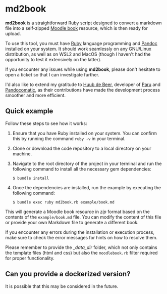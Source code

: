 # md2book

**md2book** is a straightforward Ruby script designed to convert a markdown file into a self-zipped [Moodle book](https://docs.moodle.org/402/en/Book_resource) resource, which is then ready for upload.

To use this tool, you must have [Ruby](https://www.ruby-lang.org/en/) language programming and [Pandoc](https://pandoc.org/) installed on your system. It should work seamlessly on any GNU/Linux distribution, as well as on WSL2 and MacOS (though I haven't had the opportunity to test it extensively on the latter).

If you encounter any issues while using **md2book**, please don't hesitate to open a ticket so that I can investigate further.

I'd also like to extend my gratitude to [Huub de Beer](https://github.com/htdebeer), developer of [Paru](https://github.com/htdebeer/paru) and [Pandocomatic](https://github.com/htdebeer/pandocomatic), as their contributions have made the development process smoother and more efficient.

## Quick example

Follow these steps to see how it works:

1. Ensure that you have Ruby installed on your system. You can confirm this by running the command `ruby -v` in your terminal.
2. Clone or download the code repository to a local directory on your machine.
3. Navigate to the root directory of the project in your terminal and run the following command to install all the necessary gem dependencies:

    ``` shell
    $ bundle install
    ```

4. Once the dependencies are installed, run the example by executing the following command:

    ``` shell
    $ bundle exec ruby md2book.rb example/book.md
    ```

This will generate a Moodle book resource in *zip* format based on the contents of the `example/book.md` file. You can modify the content of this file or provide your own Markdown file to generate a different book.

If you encounter any errors during the installation or execution process, make sure to check the error messages for hints on how to resolve them.

Please remember to provide the *_data_dir* folder, which not only contains the template files (html and css) but also the `moodlebook.rb` filter required for proper functionality.

## Can you provide a dockerized version?

It is possible that this may be considered in the future.
